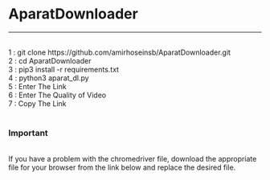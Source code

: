 # AparatDownloader
---
<tr>
<br>
1 : git clone https://github.com/amirhoseinsb/AparatDownloader.git 
<br>
2 : cd AparatDownloader 
<br>
3 : pip3 install -r requirements.txt
<br>
4 : python3 aparat_dl.py
<br>
5 : Enter The Link
<br>
6 : Enter The Quality of Video
<br>
7 : Copy The Link
<br>
<br>

### Important
<br>
If you have a problem with the chromedriver file, download the appropriate file for your browser from the link below and replace the desired file.

